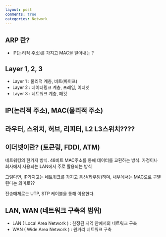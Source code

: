 ```yaml
---
layout: post
comments: true
categories: Network
---
```


## ARP 란?

- IP(논리적 주소)를 가지고 MAC을 알아내는 ?

## Layer 1, 2, 3

- Layer 1 : 물리적 계층, 비트(파이프)
- Layer 2 : 데이터링크 계층, 프레임, 이더넷
- Layer 3 : 네트워크 계층, 패킷

## IP(논리적 주소), MAC(물리적 주소)

## 라우터, 스위치, 허브, 리피터, L2 L3스위치????

## 이더넷이란? (토큰링, FDDI, ATM)

 네트워킹의 한가지 방식. 48비트 MAC주소를 통해 데이터를 교환하는 방식. 가정이나 회사에서 사용되는 LAN에서 주로 활용되는 방식

그렇다면, IP가지고는 네트워크를 가지고 통신(라우팅)하며, 내부에서는 MAC으로 구별된다는 의미로?? 

전송매체로는 UTP, STP 케이블을 통해 이용한다.



## LAN, WAN (네트워크 구축의 범위)

- LAN ( Local Area Network ) : 한정된 지역 안에서의 네트워크 구축 
- WAN ( Wide Area Network ) : 원거리 네트워크 구축